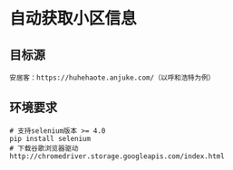 # 自动获取小区信息
## 目标源
    安居客：https://huhehaote.anjuke.com/（以呼和浩特为例）
## 环境要求
    # 支持selenium版本 >= 4.0
    pip install selenium
    # 下载谷歌浏览器驱动
    http://chromedriver.storage.googleapis.com/index.html
